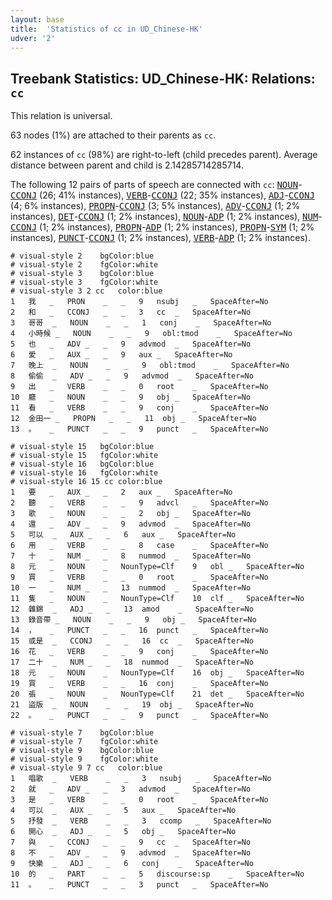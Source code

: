 ```yaml
---
layout: base
title:  'Statistics of cc in UD_Chinese-HK'
udver: '2'
---
```


## Treebank Statistics: UD_Chinese-HK: Relations: `cc`

This relation is universal.

63 nodes (1%) are attached to their parents as `cc`.

62 instances of `cc` (98%) are right-to-left (child precedes parent).
Average distance between parent and child is 2.14285714285714.

The following 12 pairs of parts of speech are connected with `cc`: <tt><a href="zh_hk-pos-NOUN.html">NOUN</a></tt>-<tt><a href="zh_hk-pos-CCONJ.html">CCONJ</a></tt> (26; 41% instances), <tt><a href="zh_hk-pos-VERB.html">VERB</a></tt>-<tt><a href="zh_hk-pos-CCONJ.html">CCONJ</a></tt> (22; 35% instances), <tt><a href="zh_hk-pos-ADJ.html">ADJ</a></tt>-<tt><a href="zh_hk-pos-CCONJ.html">CCONJ</a></tt> (4; 6% instances), <tt><a href="zh_hk-pos-PROPN.html">PROPN</a></tt>-<tt><a href="zh_hk-pos-CCONJ.html">CCONJ</a></tt> (3; 5% instances), <tt><a href="zh_hk-pos-ADV.html">ADV</a></tt>-<tt><a href="zh_hk-pos-CCONJ.html">CCONJ</a></tt> (1; 2% instances), <tt><a href="zh_hk-pos-DET.html">DET</a></tt>-<tt><a href="zh_hk-pos-CCONJ.html">CCONJ</a></tt> (1; 2% instances), <tt><a href="zh_hk-pos-NOUN.html">NOUN</a></tt>-<tt><a href="zh_hk-pos-ADP.html">ADP</a></tt> (1; 2% instances), <tt><a href="zh_hk-pos-NUM.html">NUM</a></tt>-<tt><a href="zh_hk-pos-CCONJ.html">CCONJ</a></tt> (1; 2% instances), <tt><a href="zh_hk-pos-PROPN.html">PROPN</a></tt>-<tt><a href="zh_hk-pos-ADP.html">ADP</a></tt> (1; 2% instances), <tt><a href="zh_hk-pos-PROPN.html">PROPN</a></tt>-<tt><a href="zh_hk-pos-SYM.html">SYM</a></tt> (1; 2% instances), <tt><a href="zh_hk-pos-PUNCT.html">PUNCT</a></tt>-<tt><a href="zh_hk-pos-CCONJ.html">CCONJ</a></tt> (1; 2% instances), <tt><a href="zh_hk-pos-VERB.html">VERB</a></tt>-<tt><a href="zh_hk-pos-ADP.html">ADP</a></tt> (1; 2% instances).


~~~ conllu
# visual-style 2	bgColor:blue
# visual-style 2	fgColor:white
# visual-style 3	bgColor:blue
# visual-style 3	fgColor:white
# visual-style 3 2 cc	color:blue
1	我	_	PRON	_	_	9	nsubj	_	SpaceAfter=No
2	和	_	CCONJ	_	_	3	cc	_	SpaceAfter=No
3	哥哥	_	NOUN	_	_	1	conj	_	SpaceAfter=No
4	小時候	_	NOUN	_	_	9	obl:tmod	_	SpaceAfter=No
5	也	_	ADV	_	_	9	advmod	_	SpaceAfter=No
6	愛	_	AUX	_	_	9	aux	_	SpaceAfter=No
7	晚上	_	NOUN	_	_	9	obl:tmod	_	SpaceAfter=No
8	偷偷	_	ADV	_	_	9	advmod	_	SpaceAfter=No
9	出	_	VERB	_	_	0	root	_	SpaceAfter=No
10	廳	_	NOUN	_	_	9	obj	_	SpaceAfter=No
11	看	_	VERB	_	_	9	conj	_	SpaceAfter=No
12	金田一	_	PROPN	_	_	11	obj	_	SpaceAfter=No
13	。	_	PUNCT	_	_	9	punct	_	SpaceAfter=No

~~~


~~~ conllu
# visual-style 15	bgColor:blue
# visual-style 15	fgColor:white
# visual-style 16	bgColor:blue
# visual-style 16	fgColor:white
# visual-style 16 15 cc	color:blue
1	要	_	AUX	_	_	2	aux	_	SpaceAfter=No
2	聽	_	VERB	_	_	9	advcl	_	SpaceAfter=No
3	歌	_	NOUN	_	_	2	obj	_	SpaceAfter=No
4	還	_	ADV	_	_	9	advmod	_	SpaceAfter=No
5	可以	_	AUX	_	_	6	aux	_	SpaceAfter=No
6	用	_	VERB	_	_	8	case	_	SpaceAfter=No
7	十	_	NUM	_	_	8	nummod	_	SpaceAfter=No
8	元	_	NOUN	_	NounType=Clf	9	obl	_	SpaceAfter=No
9	買	_	VERB	_	_	0	root	_	SpaceAfter=No
10	一	_	NUM	_	_	13	nummod	_	SpaceAfter=No
11	隻	_	NOUN	_	NounType=Clf	10	clf	_	SpaceAfter=No
12	雜錦	_	ADJ	_	_	13	amod	_	SpaceAfter=No
13	錄音帶	_	NOUN	_	_	9	obj	_	SpaceAfter=No
14	，	_	PUNCT	_	_	16	punct	_	SpaceAfter=No
15	或是	_	CCONJ	_	_	16	cc	_	SpaceAfter=No
16	花	_	VERB	_	_	9	conj	_	SpaceAfter=No
17	二十	_	NUM	_	_	18	nummod	_	SpaceAfter=No
18	元	_	NOUN	_	NounType=Clf	16	obj	_	SpaceAfter=No
19	買	_	VERB	_	_	16	conj	_	SpaceAfter=No
20	張	_	NOUN	_	NounType=Clf	21	det	_	SpaceAfter=No
21	盜版	_	NOUN	_	_	19	obj	_	SpaceAfter=No
22	。	_	PUNCT	_	_	9	punct	_	SpaceAfter=No

~~~


~~~ conllu
# visual-style 7	bgColor:blue
# visual-style 7	fgColor:white
# visual-style 9	bgColor:blue
# visual-style 9	fgColor:white
# visual-style 9 7 cc	color:blue
1	唱歌	_	VERB	_	_	3	nsubj	_	SpaceAfter=No
2	就	_	ADV	_	_	3	advmod	_	SpaceAfter=No
3	是	_	VERB	_	_	0	root	_	SpaceAfter=No
4	可以	_	AUX	_	_	5	aux	_	SpaceAfter=No
5	抒發	_	VERB	_	_	3	ccomp	_	SpaceAfter=No
6	開心	_	ADJ	_	_	5	obj	_	SpaceAfter=No
7	與	_	CCONJ	_	_	9	cc	_	SpaceAfter=No
8	不	_	ADV	_	_	9	advmod	_	SpaceAfter=No
9	快樂	_	ADJ	_	_	6	conj	_	SpaceAfter=No
10	的	_	PART	_	_	5	discourse:sp	_	SpaceAfter=No
11	。	_	PUNCT	_	_	3	punct	_	SpaceAfter=No

~~~


